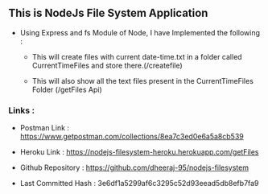 ## This is NodeJs File System Application

* Using Express and fs Module of Node, I have Implemented the following :

    * This will create files with current date-time.txt in a folder called CurrentTimeFiles and store there.(/createfile)

    * This will also show all the text files present in the CurrentTimeFiles Folder (/getFiles Api)

### Links :
* Postman Link : https://www.getpostman.com/collections/8ea7c3ed0e6a5a8cb539

* Heroku Link : https://nodejs-filesystem-heroku.herokuapp.com/getFiles

* Github Repository : https://github.com/dheeraj-95/nodejs-filesystem

* Last Committed Hash : 3e6df1a5299af6c3295c52d93eead5db8efb7fa9